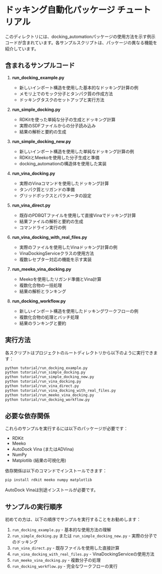 # ドッキング自動化パッケージ チュートリアル

このディレクトリには、docking_automationパッケージの使用方法を示す例示コードが含まれています。各サンプルスクリプトは、パッケージの異なる機能を紹介しています。

## 含まれるサンプルコード

1. **run_docking_example.py**
   - 新しいインポート構造を使用した基本的なドッキング計算の例
   - メモリ上でのモック分子とタンパク質の作成方法
   - ドッキングタスクのセットアップと実行方法

2. **run_simple_docking.py**
   - RDKitを使った単純な分子の生成とドッキング計算
   - 実際のSDFファイルからの分子読み込み
   - 結果の解析と要約の生成

3. **run_simple_docking_new.py**
   - 新しいインポート構造を使用した単純なドッキング計算の例
   - RDKitとMeekoを使用した分子生成と準備
   - docking_automationの構造体を使用した実装

4. **run_vina_docking.py**
   - 実際のVinaコマンドを使用したドッキング計算
   - タンパク質とリガンドの準備
   - グリッドボックスとパラメータの設定

5. **run_vina_direct.py**
   - 既存のPDBQTファイルを使用して直接Vinaでドッキング計算
   - 結果ファイルの解析と要約の生成
   - コマンドライン実行の例

6. **run_vina_docking_with_real_files.py**
   - 実際のファイルを使用したVinaドッキング計算の例
   - VinaDockingServiceクラスの使用方法
   - 複数レセプター対応の機能を示す実装

7. **run_meeko_vina_docking.py**
   - Meekoを使用したリガンド準備とVina計算
   - 複数化合物の一括処理
   - 結果の解析とランキング

8. **run_docking_workflow.py**
   - 新しいインポート構造を使用したドッキングワークフローの例
   - 複数化合物の処理とバッチ処理
   - 結果のランキングと要約

## 実行方法

各スクリプトはプロジェクトのルートディレクトリから以下のように実行できます：

```bash
python tutorial/run_docking_example.py
python tutorial/run_simple_docking.py
python tutorial/run_simple_docking_new.py
python tutorial/run_vina_docking.py
python tutorial/run_vina_direct.py
python tutorial/run_vina_docking_with_real_files.py
python tutorial/run_meeko_vina_docking.py
python tutorial/run_docking_workflow.py
```

## 必要な依存関係

これらのサンプルを実行するには以下のパッケージが必要です：

- RDKit
- Meeko
- AutoDock Vina (またはADVina)
- NumPy
- Matplotlib (結果の可視化用)

依存関係は以下のコマンドでインストールできます：

```bash
pip install rdkit meeko numpy matplotlib
```

AutoDock Vinaは別途インストールが必要です。

## サンプルの実行順序

初めての方は、以下の順序でサンプルを実行することをお勧めします：

1. `run_docking_example.py` - 基本的な使用方法の理解
2. `run_simple_docking.py` または `run_simple_docking_new.py` - 実際の分子でのドッキング
3. `run_vina_direct.py` - 既存ファイルを使用した直接計算
4. `run_vina_docking_with_real_files.py` - VinaDockingServiceの使用方法
5. `run_meeko_vina_docking.py` - 複数分子の処理
6. `run_docking_workflow.py` - 完全なワークフローの実行